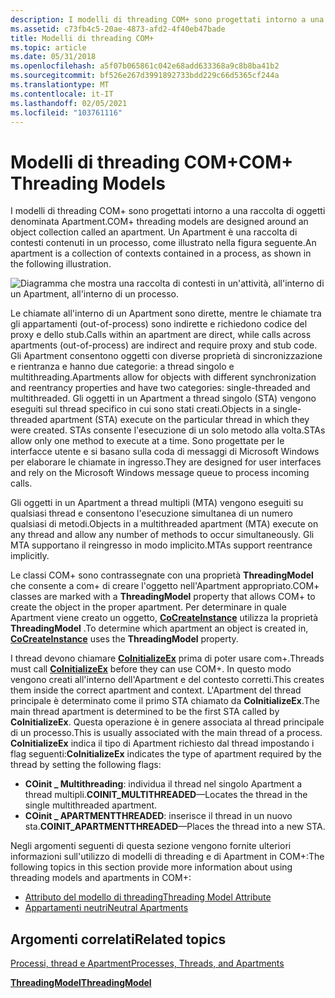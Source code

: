 ```yaml
---
description: I modelli di threading COM+ sono progettati intorno a una raccolta di oggetti denominata Apartment. Un Apartment è una raccolta di contesti contenuti in un processo.
ms.assetid: c73fb4c5-20ae-4873-afd2-4f40eb47bade
title: Modelli di threading COM+
ms.topic: article
ms.date: 05/31/2018
ms.openlocfilehash: a5f07b065861c042e68add633368a9c8b8ba41b2
ms.sourcegitcommit: bf526e267d3991892733bdd229c66d5365cf244a
ms.translationtype: MT
ms.contentlocale: it-IT
ms.lasthandoff: 02/05/2021
ms.locfileid: "103761116"
---
```

# <a name="com-threading-models"></a><span data-ttu-id="4f4bd-104">Modelli di threading COM+</span><span class="sxs-lookup"><span data-stu-id="4f4bd-104">COM+ Threading Models</span></span>

<span data-ttu-id="4f4bd-105">I modelli di threading COM+ sono progettati intorno a una raccolta di oggetti denominata Apartment.</span><span class="sxs-lookup"><span data-stu-id="4f4bd-105">COM+ threading models are designed around an object collection called an apartment.</span></span> <span data-ttu-id="4f4bd-106">Un Apartment è una raccolta di contesti contenuti in un processo, come illustrato nella figura seguente.</span><span class="sxs-lookup"><span data-stu-id="4f4bd-106">An apartment is a collection of contexts contained in a process, as shown in the following illustration.</span></span>

![Diagramma che mostra una raccolta di contesti in un'attività, all'interno di un Apartment, all'interno di un processo.](images/6b86fe3b-262a-483a-a418-67d60f9a5d68.png)

<span data-ttu-id="4f4bd-108">Le chiamate all'interno di un Apartment sono dirette, mentre le chiamate tra gli appartamenti (out-of-process) sono indirette e richiedono codice del proxy e dello stub.</span><span class="sxs-lookup"><span data-stu-id="4f4bd-108">Calls within an apartment are direct, while calls across apartments (out-of-process) are indirect and require proxy and stub code.</span></span> <span data-ttu-id="4f4bd-109">Gli Apartment consentono oggetti con diverse proprietà di sincronizzazione e rientranza e hanno due categorie: a thread singolo e multithreading.</span><span class="sxs-lookup"><span data-stu-id="4f4bd-109">Apartments allow for objects with different synchronization and reentrancy properties and have two categories: single-threaded and multithreaded.</span></span> <span data-ttu-id="4f4bd-110">Gli oggetti in un Apartment a thread singolo (STA) vengono eseguiti sul thread specifico in cui sono stati creati.</span><span class="sxs-lookup"><span data-stu-id="4f4bd-110">Objects in a single-threaded apartment (STA) execute on the particular thread in which they were created.</span></span> <span data-ttu-id="4f4bd-111">STAs consente l'esecuzione di un solo metodo alla volta.</span><span class="sxs-lookup"><span data-stu-id="4f4bd-111">STAs allow only one method to execute at a time.</span></span> <span data-ttu-id="4f4bd-112">Sono progettate per le interfacce utente e si basano sulla coda di messaggi di Microsoft Windows per elaborare le chiamate in ingresso.</span><span class="sxs-lookup"><span data-stu-id="4f4bd-112">They are designed for user interfaces and rely on the Microsoft Windows message queue to process incoming calls.</span></span>

<span data-ttu-id="4f4bd-113">Gli oggetti in un Apartment a thread multipli (MTA) vengono eseguiti su qualsiasi thread e consentono l'esecuzione simultanea di un numero qualsiasi di metodi.</span><span class="sxs-lookup"><span data-stu-id="4f4bd-113">Objects in a multithreaded apartment (MTA) execute on any thread and allow any number of methods to occur simultaneously.</span></span> <span data-ttu-id="4f4bd-114">Gli MTA supportano il reingresso in modo implicito.</span><span class="sxs-lookup"><span data-stu-id="4f4bd-114">MTAs support reentrance implicitly.</span></span>

<span data-ttu-id="4f4bd-115">Le classi COM+ sono contrassegnate con una proprietà **ThreadingModel** che consente a com+ di creare l'oggetto nell'Apartment appropriato.</span><span class="sxs-lookup"><span data-stu-id="4f4bd-115">COM+ classes are marked with a **ThreadingModel** property that allows COM+ to create the object in the proper apartment.</span></span> <span data-ttu-id="4f4bd-116">Per determinare in quale Apartment viene creato un oggetto, [**CoCreateInstance**](/windows/desktop/api/combaseapi/nf-combaseapi-cocreateinstance) utilizza la proprietà **ThreadingModel** .</span><span class="sxs-lookup"><span data-stu-id="4f4bd-116">To determine which apartment an object is created in, [**CoCreateInstance**](/windows/desktop/api/combaseapi/nf-combaseapi-cocreateinstance) uses the **ThreadingModel** property.</span></span>

<span data-ttu-id="4f4bd-117">I thread devono chiamare [**CoInitializeEx**](/windows/desktop/api/combaseapi/nf-combaseapi-coinitializeex) prima di poter usare com+.</span><span class="sxs-lookup"><span data-stu-id="4f4bd-117">Threads must call [**CoInitializeEx**](/windows/desktop/api/combaseapi/nf-combaseapi-coinitializeex) before they can use COM+.</span></span> <span data-ttu-id="4f4bd-118">In questo modo vengono creati all'interno dell'Apartment e del contesto corretti.</span><span class="sxs-lookup"><span data-stu-id="4f4bd-118">This creates them inside the correct apartment and context.</span></span> <span data-ttu-id="4f4bd-119">L'Apartment del thread principale è determinato come il primo STA chiamato da **CoInitializeEx**.</span><span class="sxs-lookup"><span data-stu-id="4f4bd-119">The main thread apartment is determined to be the first STA called by **CoInitializeEx**.</span></span> <span data-ttu-id="4f4bd-120">Questa operazione è in genere associata al thread principale di un processo.</span><span class="sxs-lookup"><span data-stu-id="4f4bd-120">This is usually associated with the main thread of a process.</span></span> <span data-ttu-id="4f4bd-121">**CoInitializeEx** indica il tipo di Apartment richiesto dal thread impostando i flag seguenti:</span><span class="sxs-lookup"><span data-stu-id="4f4bd-121">**CoInitializeEx** indicates the type of apartment required by the thread by setting the following flags:</span></span>

-   <span data-ttu-id="4f4bd-122">**COinit \_ Multithreading**: individua il thread nel singolo Apartment a thread multipli.</span><span class="sxs-lookup"><span data-stu-id="4f4bd-122">**COINIT\_MULTITHREADED**—Locates the thread in the single multithreaded apartment.</span></span>
-   <span data-ttu-id="4f4bd-123">**COinit \_ APARTMENTTHREADED**: inserisce il thread in un nuovo sta.</span><span class="sxs-lookup"><span data-stu-id="4f4bd-123">**COINIT\_APARTMENTTHREADED**—Places the thread into a new STA.</span></span>

<span data-ttu-id="4f4bd-124">Negli argomenti seguenti di questa sezione vengono fornite ulteriori informazioni sull'utilizzo di modelli di threading e di Apartment in COM+:</span><span class="sxs-lookup"><span data-stu-id="4f4bd-124">The following topics in this section provide more information about using threading models and apartments in COM+:</span></span>

-   [<span data-ttu-id="4f4bd-125">Attributo del modello di threading</span><span class="sxs-lookup"><span data-stu-id="4f4bd-125">Threading Model Attribute</span></span>](threading-model-attribute.md)
-   [<span data-ttu-id="4f4bd-126">Appartamenti neutri</span><span class="sxs-lookup"><span data-stu-id="4f4bd-126">Neutral Apartments</span></span>](neutral-apartments.md)

## <a name="related-topics"></a><span data-ttu-id="4f4bd-127">Argomenti correlati</span><span class="sxs-lookup"><span data-stu-id="4f4bd-127">Related topics</span></span>

<dl> <dt>

[<span data-ttu-id="4f4bd-128">Processi, thread e Apartment</span><span class="sxs-lookup"><span data-stu-id="4f4bd-128">Processes, Threads, and Apartments</span></span>](/windows/desktop/com/processes--threads--and-apartments)
</dt> <dt>

[<span data-ttu-id="4f4bd-129">**ThreadingModel**</span><span class="sxs-lookup"><span data-stu-id="4f4bd-129">**ThreadingModel**</span></span>](components.md)
</dt> </dl>

 

 
